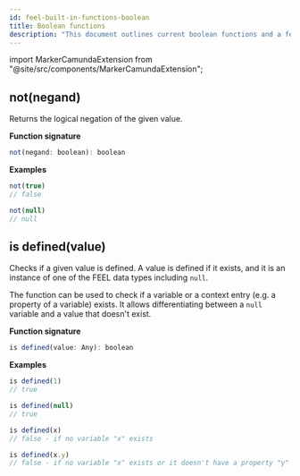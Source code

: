 ```yaml
---
id: feel-built-in-functions-boolean
title: Boolean functions
description: "This document outlines current boolean functions and a few examples."
---
```


import MarkerCamundaExtension from "@site/src/components/MarkerCamundaExtension";

## not(negand)

Returns the logical negation of the given value.

**Function signature**

```js
not(negand: boolean): boolean
```

**Examples**

```js
not(true)
// false

not(null) 
// null
```

## is defined(value)

<MarkerCamundaExtension></MarkerCamundaExtension>

Checks if a given value is defined. A value is defined if it exists, and it is an instance of one of the FEEL data types including `null`.

The function can be used to check if a variable or a context entry (e.g. a property of a variable) exists. It allows differentiating between a `null` variable and a value that doesn't exist.

**Function signature**

```js
is defined(value: Any): boolean
```

**Examples**

```js
is defined(1)
// true

is defined(null)
// true

is defined(x)
// false - if no variable "x" exists

is defined(x.y)
// false - if no variable "x" exists or it doesn't have a property "y"
```
